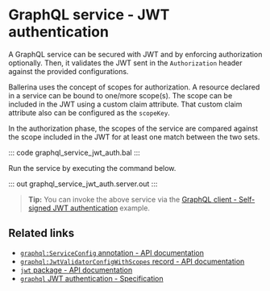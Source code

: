 # GraphQL service - JWT authentication

A GraphQL service can be secured with JWT and by enforcing authorization optionally. Then, it validates the JWT sent in the `Authorization` header against the provided configurations.

Ballerina uses the concept of scopes for authorization. A resource declared in a service can be bound to one/more scope(s). The scope can be included in the JWT using a custom claim attribute. That custom claim attribute also can be configured as the `scopeKey`.

In the authorization phase, the scopes of the service are compared against the scope included in the JWT for at least one match between the two sets.

::: code graphql_service_jwt_auth.bal :::

Run the service by executing the command below.

::: out graphql_service_jwt_auth.server.out :::

>**Tip:** You can invoke the above service via the [GraphQL client - Self-signed JWT authentication](/learn/by-example/graphql-client-security-self-signed-jwt-authentication/) example.

## Related links
- [`graphql:ServiceConfig` annotation - API documentation](https://lib.ballerina.io/ballerina/graphql/latest/annotations#ServiceConfig)
- [`graphql:JwtValidatorConfigWithScopes` record - API documentation](https://lib.ballerina.io/ballerina/graphql/latest/records/JwtValidatorConfigWithScopes)
- [`jwt` package - API documentation](https://lib.ballerina.io/ballerina/jwt/latest/)
- [`graphql` JWT authentication - Specification](/spec/graphql/#11113-jwt-authentication)
